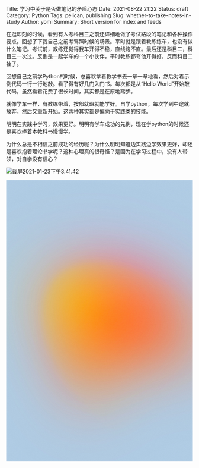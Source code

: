 Title: 学习中关于是否做笔记的矛盾心态
Date: 2021-08-22 21:22
Status: draft
Category: Python
Tags: pelican, publishing
Slug: whether-to-take-notes-in-study
Author: yomi
Summary: Short version for index and feeds

在逛即刻的时候，看到有人考科目三之前还详细地做了考试路段的笔记和各种操作要点。回想了下我自己之前考驾照时候的场景。平时就是跟着教练练车，也没有做什么笔记。考试前，教练还觉得我车开得不稳，直线跑不直。最后还是科目二，科目三一次过。反倒是一起学车的一个小伙伴，平时教练都夸他开得好，反而科目二挂了。

回想自己之前学Python的时候，总喜欢拿着教学书去一章一章地看，然后对着示例代码一行一行地敲。看了得有好几门入门书。每次都是从“Hello World”开始敲代码，虽然看着花费了很长时间，其实都是在原地踏步。

就像学车一样，有教练带着，按部就班就能学好。自学python，每次学到中途就放弃，然后又重新开始。这两种其实都是偏向于实践类的技能。

明明在实践中学习，效果更好。明明有学车成功的先例，现在学python的时候还是喜欢捧着本教科书慢慢学。

为什么总是不相信之前成功的经历呢？为什么明明知道边实践边学效果更好，却还是喜欢抱着理论书学呢？这种心理真的很奇怪？是因为在学习过程中，没有人带领，对自学没有信心？

![截屏2021-01-23下午3.41.42](images/16298134192759.png)


![IMG_2581](https://raw.githubusercontent.com/yomizzz/blogimg/main/20210825213720.jpg)
